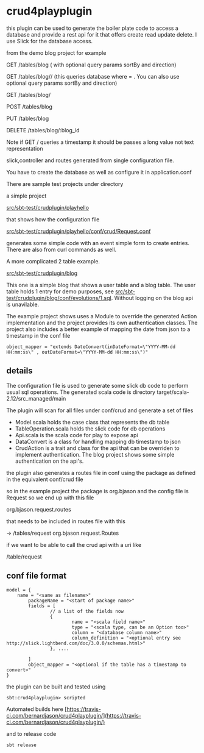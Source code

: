# crud4playplugin

this plugin can be used to generate the boiler plate code to access a
database and provide a rest api for it that offers create read update delete.
I use Slick for the database access.

from the demo blog project for example

GET     /tables/blog ( with optional query params sortBy and direction)

GET     /tables/blog/<by field>/<value>   (this queries database where <by field> = <value> . You can also use optional query params sortBy and direction)

GET     /tables/blog/<primary key>

POST    /tables/blog

PUT     /tables/blog

DELETE  /tables/blog/:blog_id

Note if GET <by field>/<value> queries a timestamp it should be passes a long value not text representation

slick,controller and routes generated from single configuration file.

You have to create the database as well as configure it in application.conf

There are sample test projects under directory

a simple project

[src/sbt-test/crudplugin/playhello](src/sbt-test/crudplugin/playhello)

that shows how the configuration file

[src/sbt-test/crudplugin/playhello/conf/crud/Request.conf](src/sbt-test/crudplugin/playhello/conf/crud/Request.conf)

generates some simple code with an event simple form to create entries. There are
also from curl commands as well.

A more complicated 2 table example.

[src/sbt-test/crudplugin/blog](src/sbt-test/crudplugin/blog)

This one is a simple blog that shows a user table and a blog table. The user
table holds 1 entry for demo purposes, see
[src/sbt-test/crudplugin/blog/conf/evolutions/1.sql](src/sbt-test/crudplugin/blog/conf/eveolutions/1.sql). Without logging on the blog api is unavilable.

The example project shows uses a Module to override the generated Action implementation
and the project provides its own authentication classes. The project also includes
a better example of mapping the date from json to a timestamp in the conf file
```
object_mapper = "extends DateConvert(inDateFormat=\"YYYY-MM-dd HH:mm:ss\" , outDateFormat=\"YYYY-MM-dd HH:mm:ss\")"
```

## details
The configuration file is used to generate some slick db code to perform usual sql operations.
The generated scala code is directory target/scala-2.12/src_managed/main

The plugin will scan for all files under conf/crud and generate a set of
files
* Model.scala holds the case class that represents the db table
* TableOperation.scala holds the slick code for db operations
* Api.scala is the scala code for play to expose api
* DataConvert is a class for handling mapping db timestamp to json
* CrudAction is a trait and class for the api that can be overriden to implement
authentication. The blog project shows some simple authentication on the api's.

the plugin also generates a routes file in conf using the package as
defined in the equivalent conf/crud file

so in the example project the package is org.bjason and the config file is Request so
we end up with this file

org.bjason.request.routes

that needs to be included in routes file with this

-> /tables/request org.bjason.request.Routes

if we want to be able to call the crud api with a uri like

/table/request

## conf file format
```
model = {
    name = "<same as filename>"
        packageName = "<start of package name>"
        fields = [
                // a list of the fields now
                {
                        name = "<scala field name>"
                        type = "<scala type, can be an Option too>"
                        column = "<database column name>"
                        column_definition = "<optional entry see http://slick.lightbend.com/doc/3.0.0/schemas.html>"
                }, ....

        ]
        object_mapper = "<optional if the table has a timestamp to convert>"
}
```


the plugin can be built and tested using
```
sbt:crud4playplugin> scripted
```

Automated builds here
[https://travis-ci.com/bernardjason/crud4playplugin/](https://travis-ci.com/bernardjason/crud4playplugin/)

and to release code

```
sbt release
```


